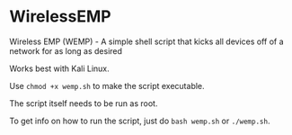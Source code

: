 # WirelessEMP
Wireless EMP (WEMP) - A simple shell script that kicks all devices off of a network for as long as desired

Works best with Kali Linux.

Use `chmod +x wemp.sh` to make the script executable. 

The script itself needs to be run as root.

To get info on how to run the script, just do `bash wemp.sh` or `./wemp.sh`.
